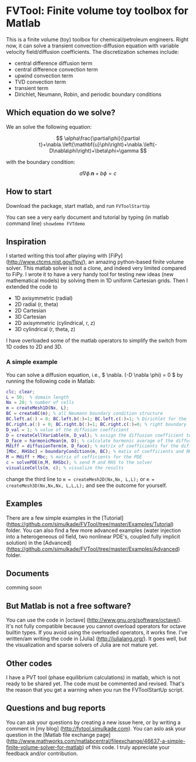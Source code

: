 # FVTool: Finite volume toy toolbox for Matlab
This is a finite volume (toy) toolbox for chemical/petroleum engineers. 
Right now, it can solve a transient convection-diffusion equation with variable velocity field/diffusion coefficients. The discretization schemes 
include:
  * central difference diffusion term
  * central difference convection term
  * upwind convection term
  * TVD convection term
  * transient term
  * Dirichlet, Neumann, Robin, and periodic boundary conditions

## Which equation do we solve?
We an solve the following equation:

$$ \alpha\frac{\partial\phi}{\partial t}+\nabla.\left(\mathbf{u}\phi\right)+\nabla.\left(-D\nabla\phi\right)+\beta\phi=\gamma $$

with the boundary condition:

$$a\nabla\phi.\mathbf{n}+b\phi=c$$

## How to start
Download the package, start matlab, and run
   `FVToolStartUp`
   
You can see a very early document and tutorial by typing (in matlab command line)
   `showdemo FVTdemo`

## Inspiration
I started writing this tool after playing with [FiPy] (http://www.ctcms.nist.gov/fipy/), an amazing python-based finite volume solver. 
This matlab solver is not a clone, and indeed very limited compared to FiPy.
I wrote it to have a very handy tool for testing new ideas (new mathematical models) by solving them in 1D uniform Cartesian grids. 
Then I extended the code to 
  * 1D axisymmetric (radial)
  * 2D radial (r, theta)
  * 2D Cartesian
  * 3D Cartesian
  * 2D axisymmetric (cylindrical, r, z)
  * 3D cylindrical (r, theta, z)
  
I have overloaded some of the matlab operators to simplify the switch from 1D codes to 2D and 3D.

### A simple example
You can solve a diffusion equation, i.e., $ \nabla. (-D \nabla \phi) = 0 $ by running the following code in Matlab:
```matlab
clc; clear;
L = 50;  % domain length
Nx = 20; % number of cells
m = createMesh1D(Nx, L);
BC = createBC(m); % all Neumann boundary condition structure
BC.left.a(:) = 0; BC.left.b(:)=1; BC.left.c(:)=1; % Dirichlet for the left boundary
BC.right.a(:) = 0; BC.right.b(:)=1; BC.right.c(:)=0; % right boundary
D_val = 1; % value of the diffusion coefficient
D = createCellVariable(m, D_val); % assign the diffusion coefficient to the cells
D_face = harmonicMean(m, D); % calculate harmonic average of the diffusion coef on the cell faces
Mdiff = diffusionTerm(m, D_face); % matrix of coefficients for the diffusion term
[Mbc, RHSbc] = boundaryCondition(m, BC); % matix of coefficients and RHS vector for the BC
M = Mdiff + Mbc; % matrix of cefficients for the PDE
c = solvePDE(m,M, RHSbc); % send M and RHS to the solver
visualizeCells(m, c); % visualize the results
```
change the third line to `m = createMesh2D(Nx,Nx, L,L);` or `m = createMesh3D(Nx,Nx,Nx, L,L,L);` and see the outcome for yourself.

## Examples
There are a few simple examples in the [Tutorial] (https://github.com/simulkade/FVTool/tree/master/Examples/Tutorial) folder. 
You can also find a few more advanced examples (water injection into a heterogeneous oil field, two nonlinear PDE's, coupled 
fully implicit solution) in the [Advanced] (https://github.com/simulkade/FVTool/tree/master/Examples/Advanced) folder.

## Documents
comming soon

## But Matlab is not a free software?
You can use the code in [octave] (http://www.gnu.org/software/octave/). 
It's not fully compatible because you cannot overload operators for octave builtin types. 
If you avoid using the overloaded operators, it works fine. I've written/am writing the code in [Julia] (http://julialang.org/). It goes well, but 
the visualization and sparse solvers of Julia are not mature yet.

## Other codes
I have a PVT tool (phase equilibrium calculations) in matlab, which is not ready to be shared yet. The code must be commented and revised.
That's the reason that you get a warning when you run the FVToolStartUp script.

## Questions and bug reports
You can ask your questions by creating a new issue here, or by writing a comment in [my blog] (http://fvtool.simulkade.com). You can aslo ask your question in the [Matlab file exchange page] (http://www.mathworks.com/matlabcentral/fileexchange/46637-a-simple-finite-volume-solver-for-matlab) of this code. I truly appreciate your feedback and/or contribution.
